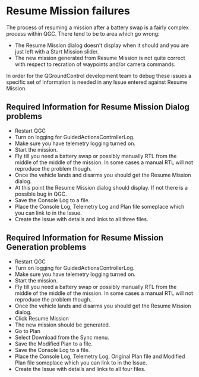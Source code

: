 # Resume Mission failures

The process of resuming a mission after a battery swap is a fairly complex process within QGC. There tend to be to area which go wrong:

* The Resume Mission dialog doesn't display when it should and you are just left with a Start Mission slider.
* The new mission generated from Resume Mission is not quite correct with respect to recration of waypoints and/or camera commands.

In order for the QGroundControl development team to debug these issues a specific set of information is needed in any Issue entered against Resume Mission.

## Required Information for Resume Mission Dialog problems
* Restart QGC
* Turn on logging for GuidedActionsControllerLog.
* Make sure you have telemetry logging turned on.
* Start the mission.
* Fly till you need a battery swap or possibly manually RTL from the middle of the middle of the mission. In some cases a manual RTL will not reproduce the problem though.
* Once the vehicle lands and disarms you should get the Resume Mission dialog.
* At this point the Resume Mission dialog should display. If not there is a possible bug in QGC.
* Save the Console Log to a file.
* Place the Console Log, Telemetry Log and Plan file someplace which you can link to in the Issue.
* Create the Issue with details and links to all three files.

## Required Information for Resume Mission Generation problems
* Restart QGC
* Turn on logging for GuidedActionsControllerLog.
* Make sure you have telemetry logging turned on.
* Start the mission.
* Fly till you need a battery swap or possibly manually RTL from the middle of the middle of the mission. In some cases a manual RTL will not reproduce the problem though.
* Once the vehicle lands and disarms you should get the Resume Mission dialog.
* Click Resume Mission
* The new mission should be generated.
* Go to Plan
* Select Download from the Sync menu.
* Save the Modified Plan to a file.
* Save the Console Log to a file.
* Place the Console Log, Telemetry Log, Original Plan file and Modified Plan file someplace which you can link to in the Issue.
* Create the Issue with details and links to all four files.